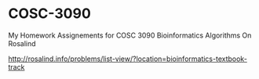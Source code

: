 # COSC-3090
My Homework Assignements for COSC 3090 Bioinformatics Algorithms On Rosalind

http://rosalind.info/problems/list-view/?location=bioinformatics-textbook-track
